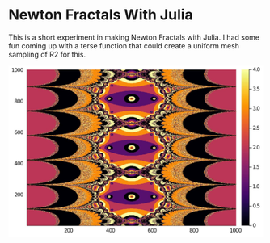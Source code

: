 # Newton Fractals With Julia

This is a short experiment in making Newton Fractals with Julia. I had some fun coming up with a terse function that could create a uniform mesh sampling of R2 for this.

![tanh^2](https://raw.githubusercontent.com/kylehovey/julia-newton/main/fractal.jpg)
